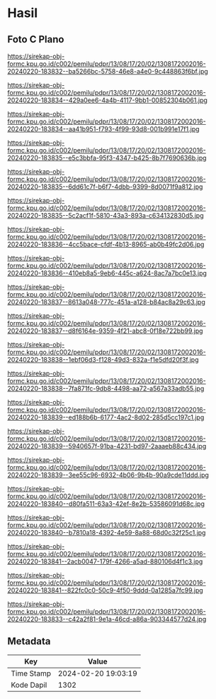 # Hasil

## Foto C Plano

https://sirekap-obj-formc.kpu.go.id/c002/pemilu/pdpr/13/08/17/20/02/1308172002016-20240220-183832--ba5266bc-5758-46e8-a4e0-9c448863f6bf.jpg

https://sirekap-obj-formc.kpu.go.id/c002/pemilu/pdpr/13/08/17/20/02/1308172002016-20240220-183834--429a0ee6-4a4b-4117-9bb1-00852304b061.jpg

https://sirekap-obj-formc.kpu.go.id/c002/pemilu/pdpr/13/08/17/20/02/1308172002016-20240220-183834--aa41b951-f793-4f99-93d8-001b991e17f1.jpg

https://sirekap-obj-formc.kpu.go.id/c002/pemilu/pdpr/13/08/17/20/02/1308172002016-20240220-183835--e5c3bbfa-95f3-4347-b425-8b7f7690636b.jpg

https://sirekap-obj-formc.kpu.go.id/c002/pemilu/pdpr/13/08/17/20/02/1308172002016-20240220-183835--6dd61c7f-b6f7-4dbb-9399-8d0071f9a812.jpg

https://sirekap-obj-formc.kpu.go.id/c002/pemilu/pdpr/13/08/17/20/02/1308172002016-20240220-183835--5c2acf1f-5810-43a3-893a-c634132830d5.jpg

https://sirekap-obj-formc.kpu.go.id/c002/pemilu/pdpr/13/08/17/20/02/1308172002016-20240220-183836--4cc5bace-cfdf-4b13-8965-ab0b49fc2d06.jpg

https://sirekap-obj-formc.kpu.go.id/c002/pemilu/pdpr/13/08/17/20/02/1308172002016-20240220-183836--410eb8a5-9eb6-445c-a624-8ac7a7bc0e13.jpg

https://sirekap-obj-formc.kpu.go.id/c002/pemilu/pdpr/13/08/17/20/02/1308172002016-20240220-183837--8613a048-777c-451a-a128-b84ac8a29c63.jpg

https://sirekap-obj-formc.kpu.go.id/c002/pemilu/pdpr/13/08/17/20/02/1308172002016-20240220-183837--d8f6164e-9359-4f21-abc8-0f18e722bb99.jpg

https://sirekap-obj-formc.kpu.go.id/c002/pemilu/pdpr/13/08/17/20/02/1308172002016-20240220-183838--1ebf06d3-f128-49d3-832a-f1e5dfd20f3f.jpg

https://sirekap-obj-formc.kpu.go.id/c002/pemilu/pdpr/13/08/17/20/02/1308172002016-20240220-183838--7fa871fc-9db8-4498-aa72-a567a33adb55.jpg

https://sirekap-obj-formc.kpu.go.id/c002/pemilu/pdpr/13/08/17/20/02/1308172002016-20240220-183839--ed188b6b-6177-4ac2-8d02-285d5cc197c1.jpg

https://sirekap-obj-formc.kpu.go.id/c002/pemilu/pdpr/13/08/17/20/02/1308172002016-20240220-183839--5940657f-91ba-4231-bd97-2aaaeb88c434.jpg

https://sirekap-obj-formc.kpu.go.id/c002/pemilu/pdpr/13/08/17/20/02/1308172002016-20240220-183839--3ee55c96-6932-4b06-9b4b-90a9cde11ddd.jpg

https://sirekap-obj-formc.kpu.go.id/c002/pemilu/pdpr/13/08/17/20/02/1308172002016-20240220-183840--d80fa511-63a3-42ef-8e2b-53586091d68c.jpg

https://sirekap-obj-formc.kpu.go.id/c002/pemilu/pdpr/13/08/17/20/02/1308172002016-20240220-183840--b7810a18-4392-4e59-8a88-68d0c32f25c1.jpg

https://sirekap-obj-formc.kpu.go.id/c002/pemilu/pdpr/13/08/17/20/02/1308172002016-20240220-183841--2acb0047-179f-4266-a5ad-880106d4f1c3.jpg

https://sirekap-obj-formc.kpu.go.id/c002/pemilu/pdpr/13/08/17/20/02/1308172002016-20240220-183841--822fc0c0-50c9-4f50-9ddd-0a1285a7fc99.jpg

https://sirekap-obj-formc.kpu.go.id/c002/pemilu/pdpr/13/08/17/20/02/1308172002016-20240220-183833--c42a2f81-9e1a-46cd-a86a-903344577d24.jpg


## Metadata

| Key        | Value               |
| ---------- | ------------------- |
| Time Stamp | 2024-02-20 19:03:19 |
| Kode Dapil | 1302                |



